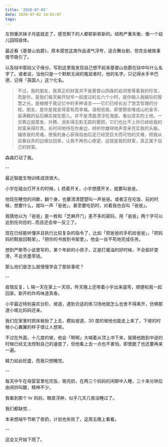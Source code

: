 ```yaml
---
title: '2020-07-02'
date: 2020-07-02 14:03:07
tags:
---
```


左侧重庆妹子月底就走了，感觉剩下的人都崭新崭新的。结构严重失衡，像一个幼儿园班级体。

最近看《基督山伯爵》，原本感觉这类作品语气浮夸，适合舞台剧，但完全被故事情节吸引了。

以及狱中那段父子缘分。写到这里我发现自己想不起来基督山伯爵在狱中叫什么名字了。或者说，当他只是一个默默无闻的冤屈者时，他的名字。只记得水手辛巴德，记得「英国人」这个化名。

> 不过，我的朋友，我真正的财富并不是基督山阴森的岩洞里等着我的珍宝，而是你，是我们每天躲开狱卒一起度过的五六个小时，是你输入我脑际的智慧之光，是植根于我记忆中的多种语言——它们已经长出了饱含哲理的分枝。朋友，是你是我变得富有而幸福。请相信我，即使那些堆成山的金币、装满箱的钻石确实就在那儿，并不是清晨漂浮在海面，看似坚实的土地，一旦靠近就蒸发、升腾、消失得无影无踪的雾团，它们也比不上你已经给我的财富来得珍贵。长时间地待在你身边，倾听你雄辩地声音来充实我的头脑，锤炼我的灵魂，使我的身心获得自由后足已经受巨大而可怕的灾难，把我从自暴自弃的边缘拉回来，让我不再伤心绝望，这就是我的财富，真正属于自己的财富。

森森打动了我。

--

最近智能生物训练成效很大。

小宇在碰台灯开关的时候，L 捂着开关，小宇想摸开关，就要叫爸爸。

他现在睡觉的间歇，翻个身，也要清清楚楚叫一声爸爸。或者正在吃饭、玩的时候，想要什么，就叫一声「爸爸」，甚至要吃奶时，对着我也会叫「爸爸」。

我猜他以为「爸爸」是一枚和「芝麻开门」差不多的密码，用「爸爸」两个字可以达到任何目的...而且还会举一反三了。

现在已经能听懂并且执行比较复杂的指令了，比如「把爸爸的手机给爸爸」，「把妈妈的鞋放回鞋架」，「把你的书放到书架里」，他会一丝不苟地完成任务。

想到严歌苓小说里写的，某个年龄的小孩子，正是打酱油的好时候，不会偷奸耍滑，不会贪墨零钱。

那么他们是怎么就慢慢学会了那些事呢？

--

疫情反复，L 隔一天在家上一天班，昨天晚上还带着小宇出来遛弯，顺便和我一起回家。新开的炸鸡味道真香。

小宇最近特别喜欢台阶、坡道，遇到合适的练习场地就怎么也舍不得离开，仿佛那道小坡比妈妈还亲。

我们在家里时把床板抬了上去，模拟坡道，30 度的坡他也能走上来了，下坡的时候小心翼翼的样子很让人想笑。

不过在外面，十几度的坡，他会「啊啊」大喊着从顶上冲下来，我猜他跑到中途的时候已经无法控制自己的速度了，但他看上去一点也不害怕，即使跪了也还要再来一遍。

精力如此旺盛，而我只想睡觉。

--

每天中午在母婴室里吃完饭，吸完奶，在两三个妈妈的闲聊中入睡，三十来分钟后由闹铃叫醒，精神不少。

我看到那个 hr 妈妈，眼皮浮肿，似乎几天几夜没睡过了。

我们都缺觉...

本来想端午节断了夜奶，计划也失败了，这周五晚上看看。

--

这会又开始下雨了。



